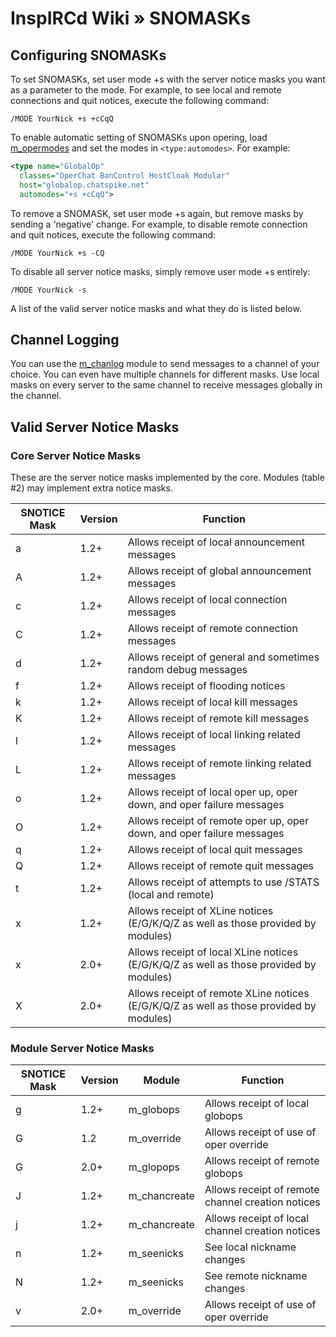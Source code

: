# InspIRCd Wiki &raquo; SNOMASKs

## Configuring SNOMASKs

To set SNOMASKs, set user mode +s with the server notice masks you want as a parameter to the mode.
For example, to see local and remote connections and quit notices, execute the following command:

`/MODE YourNick +s +cCqQ`

To enable automatic setting of SNOMASKs upon opering, load [m_opermodes](https://github.com/inspircd/wiki/blob/master/Modules/opermodes.md)
and set the modes in `<type:automodes>`. For example:

```XML
<type name="GlobalOp" 
  classes="OperChat BanControl HostCloak Modular" 
  host="globalop.chatspike.net" 
  automodes="+s +cCqQ">
```

To remove a SNOMASK, set user mode +s again, but remove masks by sending a 'negative' change. For
example, to disable remote connection and quit notices, execute the following command:

`/MODE YourNick +s -CQ`

To disable all server notice masks, simply remove user mode +s entirely:

`/MODE YourNick -s`

A list of the valid server notice masks and what they do is listed below. 

## Channel Logging

You can use the [m_chanlog](https://github.com/inspircd/wiki/blob/master/Modules/chanlog.md) module
to send messages to a channel of your choice. You can even have multiple channels for different
masks. Use local masks on every server to the same channel to receive messages globally in the
channel.

## Valid Server Notice Masks

### Core Server Notice Masks

These are the server notice masks implemented by the core. Modules (table #2) may implement extra
notice masks.


SNOTICE Mask | Version | Function
------------ | ------- | --------
a            | 1.2+    | Allows receipt of local announcement messages
A            | 1.2+    | Allows receipt of global announcement messages
c            | 1.2+    | Allows receipt of local connection messages
C            | 1.2+    | Allows receipt of remote connection messages
d            | 1.2+    | Allows receipt of general and sometimes random debug messages
f            | 1.2+    | Allows receipt of flooding notices
k            | 1.2+    | Allows receipt of local kill messages
K            | 1.2+    | Allows receipt of remote kill messages
l            | 1.2+    | Allows receipt of local linking related messages
L            | 1.2+    | Allows receipt of remote linking related messages
o            | 1.2+    | Allows receipt of local oper up, oper down, and oper failure messages
O            | 1.2+    | Allows receipt of remote oper up, oper down, and oper failure messages
q            | 1.2+    | Allows receipt of local quit messages
Q            | 1.2+    | Allows receipt of remote quit messages
t            | 1.2+    | Allows receipt of attempts to use /STATS (local and remote)
x            | 1.2+    | Allows receipt of XLine notices (E/G/K/Q/Z as well as those provided by modules)
x            | 2.0+    | Allows receipt of local XLine notices (E/G/K/Q/Z as well as those provided by modules)
X            | 2.0+    | Allows receipt of remote XLine notices (E/G/K/Q/Z as well as those provided by modules)

### Module Server Notice Masks

SNOTICE Mask | Version | Module       | Function
------------ | ------- | ------------ | -------- 
g            | 1.2+    | m_globops    | Allows receipt of local globops
G            | 1.2     | m_override   | Allows receipt of use of oper override
G            | 2.0+    | m_glopops    | Allows receipt of remote globops
J            | 1.2+    | m_chancreate | Allows receipt of remote channel creation notices
j            | 1.2+    | m_chancreate | Allows receipt of local channel creation notices
n            | 1.2+    | m_seenicks   | See local nickname changes
N            | 1.2+    | m_seenicks   | See remote nickname changes
v            | 2.0+    | m_override   | Allows receipt of use of oper override